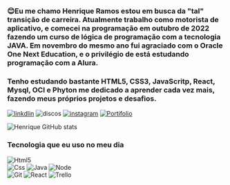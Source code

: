 ### 😊Eu me chamo Henrique Ramos estou em busca da "tal" transição de carreira. Atualmente trabalho como motorista de aplicativo, e comecei na programação em outubro de 2022 fazendo um curso de lógica de programação com a tecnologia JAVA. Em novembro do mesmo ano fui agraciado com o Oracle One Next Education, e o privilégio de está estudando programação com a Alura.


### Tenho estudando bastante HTML5, CSS3, JavaScritp, React, Mysql, OCI e Phyton  me dedicado a aprender cada vez mais, fazendo meus próprios projetos e desafios. 

[![linkdlin](https://img.shields.io/badge/LinkedIn-0077B5?style=for-the-badge&logo=linkedin&logoColor=white)](https://www.linkedin.com/in/henrique-ramos2023) ![discos](https://img.shields.io/badge/Discord-7289DA?style=for-the-badge&logo=discord&logoColor=white) [![instagram](https://img.shields.io/badge/Instagram-E4405F?style=for-the-badge&logo=instagram&logoColor=white)](https://www.instagram.com/henrique_ramos27/?igshid=Mzc0YWU1OWY%3D) [![Portifolio](https://img.shields.io/badge/Profile%20Visitors-172B4D?style=for-the-badge&logo=Opsgenie&logoColor=white)](https://henrique-ramos29.github.io/portifolio-Henrique/)

![Henrique GitHub stats](https://github-readme-stats.vercel.app/api?username=Henrique-Ramos29&show_icons=true&theme=dracula)

### Tecnologia que eu uso no meu dia 


![Html5](https://img.shields.io/badge/HTML5-E34F26?style=for-the-badge&logo=html5&logoColor=white) </br>![Css](https://img.shields.io/badge/CSS3-1572B6?style=for-the-badge&logo=css3&logoColor=white) ![Java](https://img.shields.io/badge/Java-ED8B00?style=for-the-badge&logo=openjdk&logoColor=white) ![Node](https://img.shields.io/badge/Node.js-43853D?style=for-the-badge&logo=node.js&logoColor=white) </br>![Git](https://img.shields.io/badge/GIT-E44C30?style=for-the-badge&logo=git&logoColor=white)
![React](https://img.shields.io/badge/React-20232A?style=for-the-badge&logo=react&logoColor=61DAFB) ![Trello](https://img.shields.io/badge/Trello-0052CC?style=for-the-badge&logo=trello&logoColor=white)






